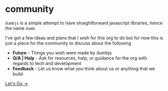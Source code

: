 # community 

`dumbjs` is a simple attempt to have straightforward javascript libraries, hence the name `dumb`. 

I've got a few ideas and plans that I wish for this org to do but for now this is just a place for the community to discuss about the following 

- **Future** - Things you wish were made by dumbjs
- **Q/A | Help** - Ask for resources, help, or guidance for the org with regards to tech and development
- **Feedback** - Let us know what you think about us or anything that we build

[Let's Go &rarr;](https://github.com/orgs/dumbjs/discussions)
